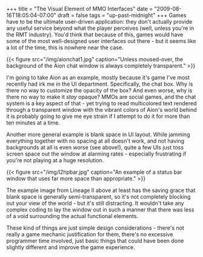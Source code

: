 +++
title = "The Visual Element of MMO Interfaces"
date = "2009-08-16T18:05:04-07:00"
draft = false
tags = "up-past-midnight"
+++
Games have to be the ultimate user-driven application: they don't actually provide any useful service beyond what the player perceives (well, unless you're in the RMT industry). You'd think that because of this, games would have some of the most well-designed user interfaces out there - but it seems like a lot of the time, this is nowhere near the case.

{{< figure src="/img/aionchat1.jpg" caption="Unless moused-over, the background of the Aion chat window is always completely transparent." >}}

I'm going to take Aion as an example, mostly because it's game I've most recently had irk me in the UI department. Specifically, the chat box. Why is there no way to customize the opacity of the box? And even worse, why is there no way to make it *stay* opaque? MMOs are social games, and the chat system is a key aspect of that - yet trying to read multicolored text rendered through a transparent window with the vibrant colors of Aion's world behind it is probably going to give me eye strain if I attempt to do it for more than ten minutes at a time.

Another more general example is blank space in UI layout. While jamming everything together with no spacing at all doesn't work, and not having backgrounds at all is even worse (see above!), quite a few UIs just toss screen space out the window at alarming rates - especially frustrating if you're not playing at a huge resolution.

{{< figure src="/img/l2hpbar.jpg" caption="An example of a status bar window that uses far more space than appropriate." >}}

The example image from Lineage II above at least has the saving grace that blank space is generally semi-transparent, so it's not completely blocking out your view of the world - but it's still distracting. It wouldn't take any complex coding to lay the window out in such a manner that there was less of a void surrounding the actual functional elements.

These kind of things are just simple design considerations - there's not really a game mechanic justification for them, there's no excessive programmer time involved, just basic things that could have been done slightly different and improve the game experience.
